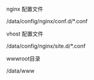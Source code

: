 nginx 配置文件

/data/config/nginx/conf.d/*.conf


vhost 配置文件

/data/config/nginx/site.d/*.conf


wwwroot目录

/data/www